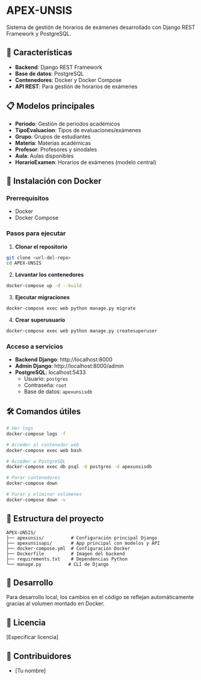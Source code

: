 # APEX-UNSIS

Sistema de gestión de horarios de exámenes desarrollado con Django REST Framework y PostgreSQL.

## 🚀 Características

- **Backend**: Django REST Framework
- **Base de datos**: PostgreSQL
- **Contenedores**: Docker y Docker Compose
- **API REST**: Para gestión de horarios de exámenes

## 📋 Modelos principales

- **Periodo**: Gestión de periodos académicos
- **TipoEvaluacion**: Tipos de evaluaciones/exámenes
- **Grupo**: Grupos de estudiantes
- **Materia**: Materias académicas
- **Profesor**: Profesores y sinodales
- **Aula**: Aulas disponibles
- **HorarioExamen**: Horarios de exámenes (modelo central)

## 🐳 Instalación con Docker

### Prerrequisitos
- Docker
- Docker Compose

### Pasos para ejecutar

1. **Clonar el repositorio**
```bash
git clone <url-del-repo>
cd APEX-UNSIS
```

2. **Levantar los contenedores**
```bash
docker-compose up -d --build
```

3. **Ejecutar migraciones**
```bash
docker-compose exec web python manage.py migrate
```

4. **Crear superusuario**
```bash
docker-compose exec web python manage.py createsuperuser
```

### Acceso a servicios

- **Backend Django**: http://localhost:8000
- **Admin Django**: http://localhost:8000/admin
- **PostgreSQL**: localhost:5433
  - Usuario: `postgres`
  - Contraseña: `root`
  - Base de datos: `apexunsisdb`

## 🛠️ Comandos útiles

```bash
# Ver logs
docker-compose logs -f

# Acceder al contenedor web
docker-compose exec web bash

# Acceder a PostgreSQL
docker-compose exec db psql -U postgres -d apexunsisdb

# Parar contenedores
docker-compose down

# Parar y eliminar volúmenes
docker-compose down -v
```

## 📁 Estructura del proyecto

```
APEX-UNSIS/
├── apexunsis/          # Configuración principal Django
├── apexunsisapi/       # App principal con modelos y API
├── docker-compose.yml  # Configuración Docker
├── Dockerfile          # Imagen del backend
├── requirements.txt    # Dependencias Python
└── manage.py          # CLI de Django
```

## 🔧 Desarrollo

Para desarrollo local, los cambios en el código se reflejan automáticamente gracias al volumen montado en Docker.

## 📝 Licencia

[Especificar licencia]

## 👥 Contribuidores

- [Tu nombre]